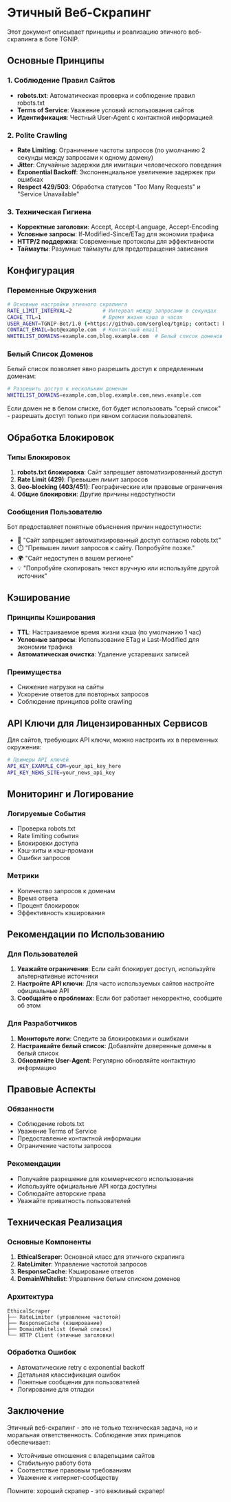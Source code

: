 # Этичный Веб-Скрапинг

Этот документ описывает принципы и реализацию этичного веб-скрапинга в боте TGNIP.

## Основные Принципы

### 1. Соблюдение Правил Сайтов

- **robots.txt**: Автоматическая проверка и соблюдение правил robots.txt
- **Terms of Service**: Уважение условий использования сайтов
- **Идентификация**: Честный User-Agent с контактной информацией

### 2. Polite Crawling

- **Rate Limiting**: Ограничение частоты запросов (по умолчанию 2 секунды между запросами к одному домену)
- **Jitter**: Случайные задержки для имитации человеческого поведения
- **Exponential Backoff**: Экспоненциальное увеличение задержек при ошибках
- **Respect 429/503**: Обработка статусов "Too Many Requests" и "Service Unavailable"

### 3. Техническая Гигиена

- **Корректные заголовки**: Accept, Accept-Language, Accept-Encoding
- **Условные запросы**: If-Modified-Since/ETag для экономии трафика
- **HTTP/2 поддержка**: Современные протоколы для эффективности
- **Таймауты**: Разумные таймауты для предотвращения зависания

## Конфигурация

### Переменные Окружения

```bash
# Основные настройки этичного скрапинга
RATE_LIMIT_INTERVAL=2          # Интервал между запросами в секундах
CACHE_TTL=1                    # Время жизни кэша в часах
USER_AGENT=TGNIP-Bot/1.0 (+https://github.com/sergleq/tgnip; contact: bot@example.com)
CONTACT_EMAIL=bot@example.com  # Контактный email
WHITELIST_DOMAINS=example.com,blog.example.com  # Белый список доменов
```

### Белый Список Доменов

Белый список позволяет явно разрешить доступ к определенным доменам:

```bash
# Разрешить доступ к нескольким доменам
WHITELIST_DOMAINS=example.com,blog.example.com,news.example.com
```

Если домен не в белом списке, бот будет использовать "серый список" - разрешать доступ только при явном согласии пользователя.

## Обработка Блокировок

### Типы Блокировок

1. **robots.txt блокировка**: Сайт запрещает автоматизированный доступ
2. **Rate Limit (429)**: Превышен лимит запросов
3. **Geo-blocking (403/451)**: Географические или правовые ограничения
4. **Общие блокировки**: Другие причины недоступности

### Сообщения Пользователю

Бот предоставляет понятные объяснения причин недоступности:

- 🤖 "Сайт запрещает автоматизированный доступ согласно robots.txt"
- ⏱️ "Превышен лимит запросов к сайту. Попробуйте позже."
- 🌍 "Сайт недоступен в вашем регионе"
- 💡 "Попробуйте скопировать текст вручную или используйте другой источник"

## Кэширование

### Принципы Кэширования

- **TTL**: Настраиваемое время жизни кэша (по умолчанию 1 час)
- **Условные запросы**: Использование ETag и Last-Modified для экономии трафика
- **Автоматическая очистка**: Удаление устаревших записей

### Преимущества

- Снижение нагрузки на сайты
- Ускорение ответов для повторных запросов
- Соблюдение принципов polite crawling

## API Ключи для Лицензированных Сервисов

Для сайтов, требующих API ключи, можно настроить их в переменных окружения:

```bash
# Примеры API ключей
API_KEY_EXAMPLE_COM=your_api_key_here
API_KEY_NEWS_SITE=your_news_api_key
```

## Мониторинг и Логирование

### Логируемые События

- Проверка robots.txt
- Rate limiting события
- Блокировки доступа
- Кэш-хиты и кэш-промахи
- Ошибки запросов

### Метрики

- Количество запросов к доменам
- Время ответа
- Процент блокировок
- Эффективность кэширования

## Рекомендации по Использованию

### Для Пользователей

1. **Уважайте ограничения**: Если сайт блокирует доступ, используйте альтернативные источники
2. **Настройте API ключи**: Для часто используемых сайтов настройте официальные API
3. **Сообщайте о проблемах**: Если бот работает некорректно, сообщите об этом

### Для Разработчиков

1. **Мониторьте логи**: Следите за блокировками и ошибками
2. **Настраивайте белый список**: Добавляйте доверенные домены в белый список
3. **Обновляйте User-Agent**: Регулярно обновляйте контактную информацию

## Правовые Аспекты

### Обязанности

- Соблюдение robots.txt
- Уважение Terms of Service
- Предоставление контактной информации
- Ограничение частоты запросов

### Рекомендации

- Получайте разрешение для коммерческого использования
- Используйте официальные API когда доступны
- Соблюдайте авторские права
- Уважайте приватность пользователей

## Техническая Реализация

### Основные Компоненты

1. **EthicalScraper**: Основной класс для этичного скрапинга
2. **RateLimiter**: Управление частотой запросов
3. **ResponseCache**: Кэширование ответов
4. **DomainWhitelist**: Управление белым списком доменов

### Архитектура

```
EthicalScraper
├── RateLimiter (управление частотой)
├── ResponseCache (кэширование)
├── DomainWhitelist (белый список)
└── HTTP Client (этичные заголовки)
```

### Обработка Ошибок

- Автоматические retry с exponential backoff
- Детальная классификация ошибок
- Понятные сообщения для пользователей
- Логирование для отладки

## Заключение

Этичный веб-скрапинг - это не только техническая задача, но и моральная ответственность. Соблюдение этих принципов обеспечивает:

- Устойчивые отношения с владельцами сайтов
- Стабильную работу бота
- Соответствие правовым требованиям
- Уважение к интернет-сообществу

Помните: хороший скрапер - это вежливый скрапер!
